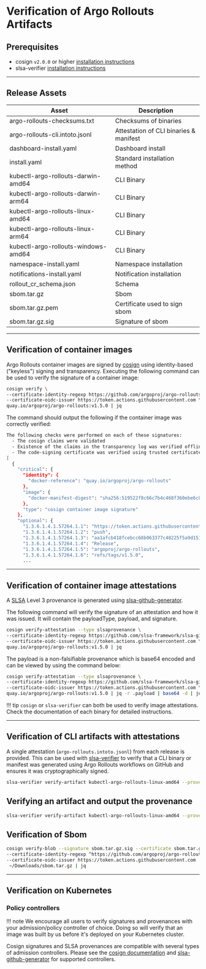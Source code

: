 # Verification of Argo Rollouts Artifacts

## Prerequisites
- cosign `v2.0.0` or higher [installation instructions](https://docs.sigstore.dev/cosign/installation)
- slsa-verifier [installation instructions](https://github.com/slsa-framework/slsa-verifier#installation)

***
## Release Assets
| Asset                               | Description                                 |
|-------------------------------------|---------------------------------------------|
| argo-rollouts-checksums.txt         | Checksums of binaries                       |
| argo-rollouts-cli.intoto.jsonl      | Attestation of CLI binaries & manifest      |
| dashboard-install.yaml              | Dashboard install                           |
| install.yaml                        | Standard installation method                |
| kubectl-argo-rollouts-darwin-amd64  | CLI Binary                                  |
| kubectl-argo-rollouts-darwin-arm64  | CLI Binary                                  |
| kubectl-argo-rollouts-linux-amd64   | CLI Binary                                  |
| kubectl-argo-rollouts-linux-arm64   | CLI Binary                                  |
| kubectl-argo-rollouts-windows-amd64 | CLI Binary                                  |
| namespace-install.yaml              | Namespace installation                      |
| notifications-install.yaml          | Notification installation                   |
| rollout_cr_schema.json              | Schema                                      |
| sbom.tar.gz                         | Sbom                                        |
| sbom.tar.gz.pem                     | Certificate used to sign sbom               |
| sbom.tar.gz.sig                     | Signature of sbom                           |

***
## Verification of container images

Argo Rollouts container images are signed by [cosign](https://github.com/sigstore/cosign) using identity-based ("keyless") signing and transparency. Executing the following command can be used to verify the signature of a container image:

```bash
cosign verify \
--certificate-identity-regexp https://github.com/argoproj/argo-rollouts/.github/workflows/image-reuse.yaml@refs/tags/v \
--certificate-oidc-issuer https://token.actions.githubusercontent.com \
quay.io/argoproj/argo-rollouts:v1.5.0 | jq
```
The command should output the following if the container image was correctly verified:
```bash
The following checks were performed on each of these signatures:
  - The cosign claims were validated
  - Existence of the claims in the transparency log was verified offline
  - The code-signing certificate was verified using trusted certificate authority certificates
[
  {
    "critical": {
      "identity": {
        "docker-reference": "quay.io/argoproj/argo-rollouts"
      },
      "image": {
        "docker-manifest-digest": "sha256:519522f8c66c7b4c468f360ebe6c8ba07b8d64f5f948e71ae52c01b9953e1eb9"
      },
      "type": "cosign container image signature"
    },
    "optional": {
      "1.3.6.1.4.1.57264.1.1": "https://token.actions.githubusercontent.com",
      "1.3.6.1.4.1.57264.1.2": "push",
      "1.3.6.1.4.1.57264.1.3": "aa1afcb418fcebcc68b063377c48225f5a9d1511",
      "1.3.6.1.4.1.57264.1.4": "Release",
      "1.3.6.1.4.1.57264.1.5": "argoproj/argo-rollouts",
      "1.3.6.1.4.1.57264.1.6": "refs/tags/v1.5.0",
      ...
```

***
## Verification of container image attestations

A [SLSA](https://slsa.dev/) Level 3 provenance is generated using [slsa-github-generator](https://github.com/slsa-framework/slsa-github-generator).

The following command will verify the signature of an attestation and how it was issued. It will contain the payloadType, payload, and signature.
```bash
cosign verify-attestation --type slsaprovenance \
--certificate-identity-regexp https://github.com/slsa-framework/slsa-github-generator/.github/workflows/generator_container_slsa3.yml@refs/tags/v \
--certificate-oidc-issuer https://token.actions.githubusercontent.com \
quay.io/argoproj/argo-rollouts:v1.5.0 | jq
```
The payload is a non-falsifiable provenance which is base64 encoded and can be viewed by using the command below:
```bash
cosign verify-attestation --type slsaprovenance \
--certificate-identity-regexp https://github.com/slsa-framework/slsa-github-generator/.github/workflows/generator_container_slsa3.yml@refs/tags/v \
--certificate-oidc-issuer https://token.actions.githubusercontent.com \
quay.io/argoproj/argo-rollouts:v1.5.0 | jq -r .payload | base64 -d | jq
```
!!! tip
    `cosign` or `slsa-verifier` can both be used to verify image attestations.
    Check the documentation of each binary for detailed instructions.

***
## Verification of CLI artifacts with attestations

A single attestation (`argo-rollouts.intoto.jsonl`) from each release is provided. This can be used with [slsa-verifier](https://github.com/slsa-framework/slsa-verifier#verification-for-github-builders) to verify that a CLI binary or manifest was generated using Argo Rollouts workflows on GitHub and ensures it was cryptographically signed.
```bash
slsa-verifier verify-artifact kubectl-argo-rollouts-linux-amd64 --provenance-path kubectl-argo-rollouts.intoto.jsonl  --source-uri github.com/argoproj/argo-rollouts
```
## Verifying an artifact and output the provenance

```bash
slsa-verifier verify-artifact kubectl-argo-rollouts-linux-amd64 --provenance-path kubectl-argo-rollouts.intoto.jsonl  --source-uri github.com/argoproj/argo-rollouts --print-provenance | jq
```
## Verification of Sbom

```bash
cosign verify-blob --signature sbom.tar.gz.sig --certificate sbom.tar.gz.pem \
--certificate-identity-regexp ^https://github.com/argoproj/argo-rollouts/.github/workflows/release.yaml@refs/tags/v \
--certificate-oidc-issuer https://token.actions.githubusercontent.com  \
 ~/Downloads/sbom.tar.gz | jq
```

***
## Verification on Kubernetes

### Policy controllers
!!! note
    We encourage all users to verify signatures and provenances with your admission/policy controller of choice. Doing so will verify that an image was built by us before it's deployed on your Kubernetes cluster.

Cosign signatures and SLSA provenances are compatible with several types of admission controllers. Please see the [cosign documentation](https://docs.sigstore.dev/cosign/overview/#kubernetes-integrations) and [slsa-github-generator](https://github.com/slsa-framework/slsa-github-generator/blob/main/internal/builders/container/README.md#verification) for supported controllers.
